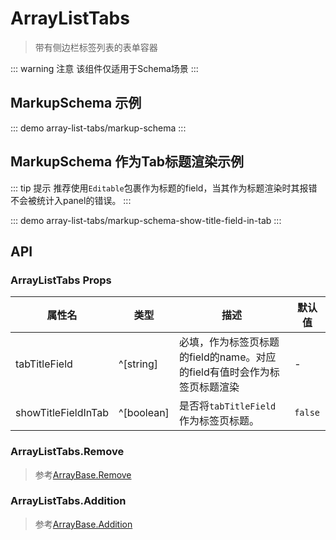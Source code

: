 # ArrayListTabs

> 带有侧边栏标签列表的表单容器

::: warning 注意
该组件仅适用于Schema场景
:::

## MarkupSchema 示例

::: demo
array-list-tabs/markup-schema
:::

## MarkupSchema 作为Tab标题渲染示例

::: tip 提示
推荐使用`Editable`包裹作为标题的field，当其作为标题渲染时其报错不会被统计入panel的错误。
:::

::: demo
array-list-tabs/markup-schema-show-title-field-in-tab
:::

## API

### ArrayListTabs Props

| 属性名              | 类型       | 描述                                                                     | 默认值 |
|-------------------- |----------- |------------------------------------------------------------------------- |------- |
| tabTitleField       | ^[string]  | 必填，作为标签页标题的field的name。对应的field有值时会作为标签页标题渲染 | -      |
| showTitleFieldInTab | ^[boolean] | 是否将`tabTitleField`作为标签页标题。                                    | `false` |

### ArrayListTabs.Remove

> 参考[ArrayBase.Remove](./array-base.md#remove)

### ArrayListTabs.Addition

> 参考[ArrayBase.Addition](./array-base.md#addition)
